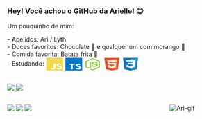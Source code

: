### Hey! Você achou o GitHub da Arielle! 😊
<p>Um pouquinho de mim:</p>
 - Apelidos: Ari / Lyth</br>
 - Doces favoritos: Chocolate 🍫 e qualquer um com morango 🍓</br>
 - Comida favorita: Batata frita 🍟</br>
  <div style="display: inline_block">
  - Estudando: <img align="center" alt="Ari-Js" height="30" width="40" src="https://raw.githubusercontent.com/devicons/devicon/master/icons/javascript/javascript-plain.svg">
  <img align="center" alt="Ari-Ts" height="30" width="40" src="https://raw.githubusercontent.com/devicons/devicon/master/icons/typescript/typescript-plain.svg">
  <img align="center" alt="Ari-Node" height="30" width="40" src="https://github.com/devicons/devicon/blob/master/icons/nodejs/nodejs-original.svg">
  <img align="center" alt="Ari-HTML" height="30" width="40" src="https://raw.githubusercontent.com/devicons/devicon/master/icons/html5/html5-original.svg">
  <img align="center" alt="Ari-CSS" height="30" width="40" src="https://raw.githubusercontent.com/devicons/devicon/master/icons/css3/css3-original.svg">
  
</div>
 
##

<div>
  <a href="https://github.com/arielyth">
  <img height="180em" src="https://github-readme-stats.vercel.app/api?username=arielyth&show_icons=true&theme=nightowl&include_all_commits=true&count_private=true"/>
  <img height="180em" src="https://github-readme-stats.vercel.app/api/top-langs/?username=arielyth&layout=compact&langs_count=7&theme=nightowl"/>
</div>

##
  
<div>
  <a href="https://instagram.com/arielle.lyth" target="_blank"><img src="https://img.shields.io/badge/-Instagram-%23E4405F?style=for-the-badge&logo=instagram&logoColor=white" target="_blank"></a>
  <a href = "mailto:arielle95@gmail.com"><img src="https://img.shields.io/badge/-Gmail-%23333?style=for-the-badge&logo=gmail&logoColor=white" target="_blank"></a>
  <a href="https://www.linkedin.com/in/arielle-cardoso" target="_blank"><img src="https://img.shields.io/badge/-LinkedIn-%230077B5?style=for-the-badge&logo=linkedin&logoColor=white" target="_blank"></a>
  <img align="right" alt="Ari-gif" height="130" width="130" src="https://media.discordapp.net/attachments/787457062682099722/872916205760028743/5ip7hf.gif?width=441&height=441">
</div>
<!--  
![Snake animation](https://github.com/rafaballerini/rafaballerini/blob/output/github-contribution-grid-snake.svg) -->
